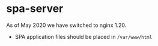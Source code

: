 # spa-server

As of May 2020 we have switched to nginx 1.20.

* SPA application files should be placed in `/var/www/html`